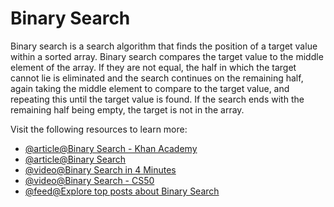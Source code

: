 # Binary Search

Binary search is a search algorithm that finds the position of a target value within a sorted array. Binary search compares the target value to the middle element of the array. If they are not equal, the half in which the target cannot lie is eliminated and the search continues on the remaining half, again taking the middle element to compare to the target value, and repeating this until the target value is found. If the search ends with the remaining half being empty, the target is not in the array.

Visit the following resources to learn more:

- [@article@Binary Search - Khan Academy](https://www.khanacademy.org/computing/computer-science/algorithms/binary-search/a/binary-search)
- [@article@Binary Search](https://www.topcoder.com/thrive/articles/Binary%20Search)
- [@video@Binary Search in 4 Minutes](https://www.youtube.com/watch?v=fDKIpRe8GW4\&feature=youtu.be)
- [@video@Binary Search - CS50](https://www.youtube.com/watch?v=D5SrAga1pno)
- [@feed@Explore top posts about Binary Search](https://app.daily.dev/tags/binary-search?ref=roadmapsh)
